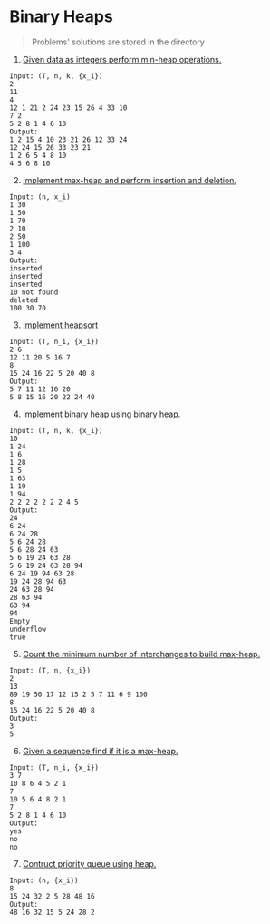 Binary Heaps
=============
>Problems' solutions are stored in the directory

1. [Given data as integers perform min-heap operations.](https://github.com/albertmunda/iaap/blob/master/assign07/quest.01.c)
```
Input: (T, n, k, {x_i})
2
11
4
12 1 21 2 24 23 15 26 4 33 10
7 2
5 2 8 1 4 6 10
Output:
1 2 15 4 10 23 21 26 12 33 24
12 24 15 26 33 23 21
1 2 6 5 4 8 10
4 5 6 8 10
```
2. [Implement max-heap and perform insertion and deletion.](https://github.com/albertmunda/iaap/blob/master/assign07/quest.02.c)
```
Input: (n, x_i)
1 30
1 50
1 70
2 10
2 50
1 100
3 4
Output:
inserted
inserted
inserted
10 not found
deleted
100 30 70
```
3. [Implement heapsort](https://github.com/albertmunda/iaap/blob/master/assign07/quest.03.c)
```
Input: (T, n_i, {x_i})
2 6
12 11 20 5 16 7
8
15 24 16 22 5 20 40 8
Output:
5 7 11 12 16 20
5 8 15 16 20 22 24 40
```
4. Implement binary heap using binary heap.
```
Input: (T, n, k, {x_i})
10
1 24
1 6
1 28
1 5
1 63
1 19
1 94
2 2 2 2 2 2 2 4 5
Output:
24
6 24
6 24 28
5 6 24 28
5 6 28 24 63
5 6 19 24 63 28
5 6 19 24 63 28 94
6 24 19 94 63 28
19 24 28 94 63
24 63 28 94
28 63 94
63 94
94
Empty
underflow
true
```
5. [Count the minimum number of interchanges to build max-heap.](https://github.com/albertmunda/iaap/blob/master/assign07/quest.05.c)
```
Input: (T, n, {x_i})
2
13
89 19 50 17 12 15 2 5 7 11 6 9 100
8
15 24 16 22 5 20 40 8
Output:
3
5
```
6. [Given a sequence find if it is a max-heap.](https://github.com/albertmunda/iaap/blob/master/assign07/quest.06.c)
```
Input: (T, n_i, {x_i})
3 7
10 8 6 4 5 2 1
7
10 5 6 4 8 2 1
7
5 2 8 1 4 6 10
Output:
yes
no
no
```
7. [Contruct priority queue using heap.](https://github.com/albertmunda/iaap/blob/master/assign07/quest.07.c)
```
Input: (n, {x_i})
8
15 24 32 2 5 28 48 16
Output:
48 16 32 15 5 24 28 2
```
